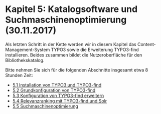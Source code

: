 # Kapitel 5: Katalogsoftware und Suchmaschinenoptimierung \(30.11.2017\)

Als letzten Schritt in der Kette werden wir in diesem Kapitel das Content-Management-System TYPO3 sowie die Erweiterung TYPO3-find installieren. Beides zusammen bildet die Nutzeroberfläche für den Bibliothekskatalog.

Bitte nehmen Sie sich für die folgenden Abschnitte insgesamt etwa 8 Stunden Zeit:

* [5.1 Installation von TYPO3 und TYPO3-find](/kapitel-5/51_installation-von-typo3-und-typo3-find.md)
* [5.2 Grundkonfiguration von TYPO3-find](/kapitel-5/52_grundkonfiguration-von-typo3-find.md)
* [5.3 Konfiguration von TYPO3-find erweitern](/kapitel-5/53_konfiguration-von-typo3-find-erweitern.md)
* [5.4 Relevanzranking mit TYPO3-find und Solr](/kapitel-5/54-relevanzranking-mit-typo3-find-und-solr.md)
* [5.5 Suchmaschinenoptimierung](/kapitel-5/55_suchmaschinenoptimierung.md)
